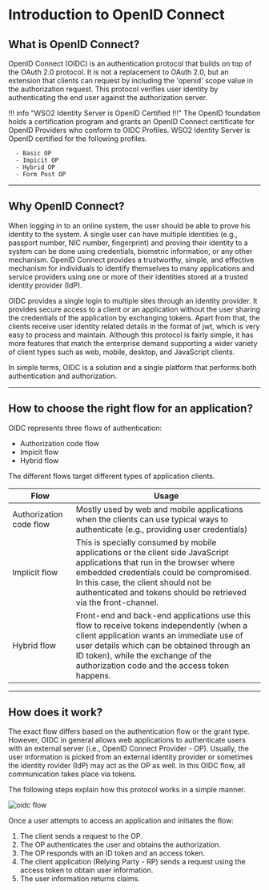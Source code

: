 # Introduction to OpenID Connect

## What is OpenID Connect?

OpenID Connect (OIDC) is an authentication protocol that builds on top of the OAuth 2.0 protocol. It is not a replacement to OAuth 2.0, 
but an extension that clients can request by including the 'openid' scope value in the authorization request. 
This protocol verifies user identity by authenticating the end user against the authorization server.

!!! info "WSO2 Identity Server is OpenID Certified !!!"
    The OpenID foundation holds a certification program and grants an OpenID Connect certificate for OpenID Providers who 
    conform to OIDC Profiles. WSO2 Identity Server is OpenID certified for the following profiles. 
    
      - Basic OP
      - Impicit OP
      - Hybrid OP
      - Form Post OP

----

## Why OpenID Connect?

When logging in to an online system, the user should be able to prove his identity to the system. 
A single user can have multiple identities (e.g., passport number, NIC number, fingerprint) and proving their identity to a system
can be done using credentials, biometric information, or any other mechanism. OpenID Connect provides a 
trustworthy, simple, and effective mechanism for individuals to identify themselves to many applications and service 
providers using one or more of their identities stored at a trusted identity provider (IdP).

OIDC provides a single login to multiple sites through an identity provider. It provides secure access to a client or an
application without the user sharing the credentials of the application by exchanging tokens. Apart from that, the clients
receive user identity related details in the format of jwt, which is very easy to process and maintain. Although this 
protocol is fairly simple, it has more features that match the enterprise demand supporting a wider variety of client types such as 
web, mobile, desktop, and JavaScript clients.
 
In simple terms, OIDC is a solution and a single platform that performs both authentication and authorization.

----

## How to choose the right flow for an application?

OIDC represents three flows of authentication:

  - Authorization code flow
  - Impicit flow
  - Hybrid flow

The different flows target different types of application clients.

| Flow                 | Usage         | 
| --------------------- | ------------- | 
| Authorization code flow | Mostly used by web and mobile applications when the clients can use typical ways to authenticate (e.g., providing user credentials)  |                            
| Implicit flow           | This is specially consumed by mobile applications or the client side JavaScript applications that run in the browser where embedded credentials could be compromised. In this case, the client should not be authenticated and tokens should be retrieved via the front-channel.  |                              
| Hybrid flow             | Front-end and back-end applications use this flow to receive tokens independently (when a client application wants an immediate use of user details which can be obtained through an ID token), while the exchange of the authorization code and the access token happens.  | 

----

## How does it work?

The exact flow differs based on the authentication flow or the grant type.  However, OIDC in general allows web applications to authenticate users with an external server (i.e., OpenID Connect Provider - OP). Usually, the user information is picked from an external identity provider or sometimes the identity rovider (IdP) may act as the OP as well. In this OIDC flow, all communication takes place via tokens.

The following steps explain how this protocol works in a simple manner.

  ![oidc flow](../../../assets/img/concepts/oidc-basic-flow.png)
  
Once a user attempts to access an application and initiates the flow: 
  
1. The client sends a request to the OP.
2. The OP authenticates the user and obtains the authorization.
3. The OP responds with an ID token and an access token.
4. The client application (Relying Party - RP) sends a request using the access token to obtain user information.
5. The user information returns claims.
